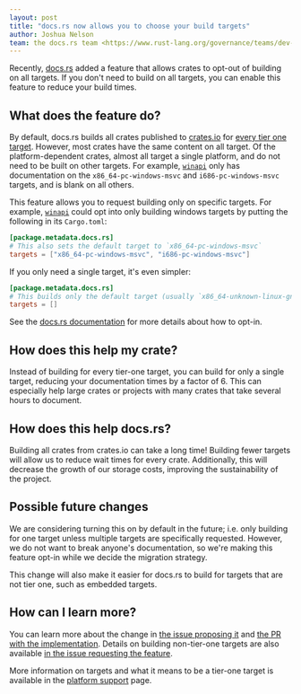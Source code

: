 ```yaml
---
layout: post
title: "docs.rs now allows you to choose your build targets"
author: Joshua Nelson
team: the docs.rs team <https://www.rust-lang.org/governance/teams/dev-tools#docs-rs>
---
```


Recently, [docs.rs] added a feature that allows crates to opt-out of building on all targets.
If you don't need to build on all targets, you can enable this feature to reduce your build times.

## What does the feature do?

By default, docs.rs builds all crates published to [crates.io] for [every tier one target][metadata].
However, most crates have the same content on all target.
Of the platform-dependent crates, almost all target a single platform,
and do not need to be built on other targets.
For example, [`winapi`] only has documentation on the `x86_64-pc-windows-msvc`
and `i686-pc-windows-msvc` targets, and is blank on all others.

This feature allows you to request building only on specific targets.
For example, [`winapi`] could opt into only building windows targets
by putting the following in its `Cargo.toml`:

```toml
[package.metadata.docs.rs]
# This also sets the default target to `x86_64-pc-windows-msvc`
targets = ["x86_64-pc-windows-msvc", "i686-pc-windows-msvc"]
```

If you only need a single target, it's even simpler:

```toml
[package.metadata.docs.rs]
# This builds only the default target (usually `x86_64-unknown-linux-gnu`)
targets = []
```

See the [docs.rs documentation][metadata] for more details about how to opt-in.

## How does this help my crate?

Instead of building for every tier-one target, you can build for only a single target,
reducing your documentation times by a factor of 6.
This can especially help large crates or projects with many crates
that take several hours to document.

## How does this help docs.rs?

Building all crates from crates.io can take a long time!
Building fewer targets will allow us to reduce wait times for every crate.
Additionally, this will decrease the growth of our storage costs, improving the sustainability of the project.

## Possible future changes

We are considering turning this on by default in the future;
i.e. only building for one target unless multiple targets are specifically requested.
However, we do not want to break anyone's documentation, so we're making this feature opt-in  while we decide the migration strategy.

This change will also make it easier for docs.rs to build
for targets that are not tier one, such as embedded targets.

## How can I learn more?

You can learn more about the change in [the issue proposing it][docs.rs#343] and [the PR with the implementation][docs.rs#632]. Details on building non-tier-one targets are also available [in the issue requesting the feature][docs.rs#563].

More information on targets and what it means to be a tier-one target is available in the [platform support] page.

[docs.rs]: https://docs.rs/
[crates.io]: https://crates.io/
[platform support]: https://forge.rust-lang.org/release/platform-support.html
[metadata]: https://docs.rs/about#metadata
[`winapi`]: https://docs.rs/winapi/
[docs.rs#343]: https://github.com/rust-lang/docs.rs/issues/343
[docs.rs#563]: https://github.com/rust-lang/docs.rs/issues/563#issuecomment-573321498
[docs.rs#632]: https://github.com/rust-lang/docs.rs/pull/632
